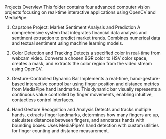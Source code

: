 Projects Overview
This folder contains four advanced computer vision projects focusing on real-time interactive applications using OpenCV and MediaPipe:

1. Capstone Project: Market Sentiment Analysis and Prediction
A comprehensive system that integrates financial data analysis and sentiment extraction to predict market trends. Combines numerical data and textual sentiment using machine learning models.

2. Color Detection and Tracking
Detects a specified color in real-time from webcam video. Converts a chosen BGR color to HSV color space, creates a mask, and extracts the color region from the video stream using OpenCV.

3. Gesture-Controlled Dynamic Bar
Implements a real-time, hand-gesture-based interactive control bar using finger position and distance metrics from MediaPipe hand landmarks. This dynamic bar visually represents a continuous value controlled by finger movements, enabling intuitive, contactless control interfaces.

4. Hand Gesture Recognition and Analysis
Detects and tracks multiple hands, extracts finger landmarks, determines how many fingers are up, calculates distances between fingers, and annotates hands with bounding boxes. Uses MediaPipe's hand detection with custom utilities for finger counting and distance measurement.

